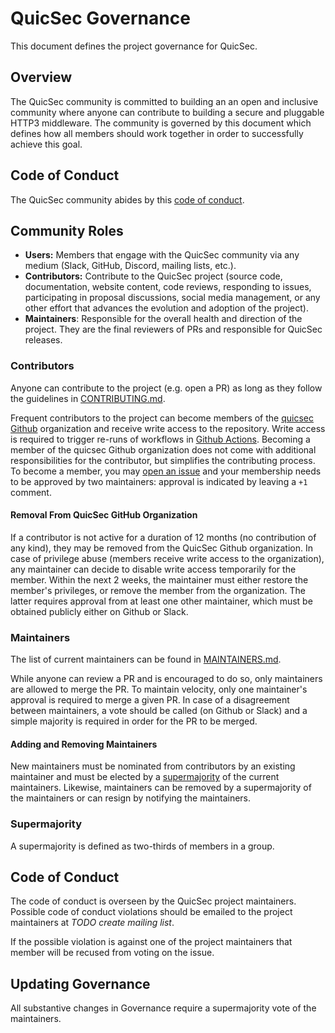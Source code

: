# QuicSec Governance

This document defines the project governance for QuicSec.

## Overview

The QuicSec community is committed  to building an an open and inclusive community where anyone can contribute to building a secure and pluggable HTTP3 middleware.
The community is governed by this document which defines how all members should work together in order to successfully achieve this goal.

## Code of Conduct

The QuicSec community abides by this [code of conduct](CODE_OF_CONDUCT.md).

## Community Roles

* **Users:** Members that engage with the QuicSec community via any medium (Slack, GitHub, Discord, mailing lists, etc.).
* **Contributors:** Contribute to the QuicSec project (source code, documentation, website content, code reviews, responding to issues, participating in proposal discussions, social media management, or any other effort that advances the evolution and adoption of the project).
* **Maintainers**: Responsible for the overall health and direction of the project. They are the final reviewers of PRs and responsible for QuicSec releases.

### Contributors

Anyone can contribute to the project (e.g. open a PR) as long as they follow the
guidelines in [CONTRIBUTING.md](CONTRIBUTING.md).

Frequent contributors to the project can become members of the [quicsec Github](https://github.com/quicsec) organization and receive write access to the repository.
Write access is required to trigger re-runs of workflows in [Github Actions](https://docs.github.com/en/actions/managing-workflow-runs/re-running-a-workflow).
Becoming a member of the quicsec Github organization does not come with additional responsibilities for the contributor, but simplifies the contributing process.
To become a member, you may [open an issue](https://github.com/quicsec/quicsec/issues/new?template=membership.md&title=REQUEST%3A%20New%20membership%20for%20%3Cyour-GH-handle%3E) and your membership needs to be approved by two maintainers: approval is indicated by leaving a `+1` comment.

#### Removal From QuicSec GitHub Organization

If a contributor is not active for a duration of 12 months (no contribution of any kind), they may be removed from the QuicSec Github organization.
In case of privilege abuse (members receive write access to the organization), any maintainer can decide to disable write access temporarily for the member.
Within the next 2 weeks, the maintainer must either restore the member's privileges, or remove the member from the organization.
The latter requires approval from at least one other maintainer, which must be obtained publicly either on Github or Slack.

### Maintainers

The list of current maintainers can be found in
[MAINTAINERS.md](MAINTAINERS.md).

While anyone can review a PR and is encouraged to do so, only maintainers are allowed to merge the PR.
To maintain velocity, only one maintainer's approval is required to merge a given PR.
In case of a disagreement between maintainers, a vote should be called (on Github or Slack) and a simple majority is required in order for the PR to be merged.

#### Adding and Removing Maintainers

New maintainers must be nominated from contributors by an existing maintainer and must be elected by a [supermajority](#supermajority) of the current maintainers.
Likewise, maintainers can be removed by a supermajority of the maintainers or can resign by notifying the maintainers.

### Supermajority

A supermajority is defined as two-thirds of members in a group.

## Code of Conduct

The code of conduct is overseen by the QuicSec project maintainers.
Possible code of conduct violations should be emailed to the project maintainers at _TODO create mailing list_.

If the possible violation is against one of the project maintainers that member
will be recused from voting on the issue.

## Updating Governance

All substantive changes in Governance require a supermajority vote of the
maintainers.